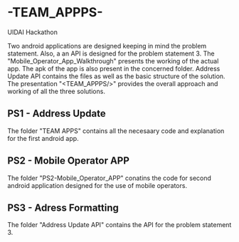 # -TEAM_APPPS-
UIDAI Hackathon

Two android applications are designed keeping in mind the problem statement. Also, a an API is designed for the problem statement 3.
The "Mobile_Operator_App_Walkthrough" presents the working of the actual app. The apk of the app is also present in the concerned folder.
Address Update API contains the files as well as the basic structure of the solution.
The presentation "<TEAM_APPPS/>" provides the overall approach and working of all the three solutions.


## PS1 - Address Update


The folder "TEAM APPS" contains all the necesaary code and explanation for the first android app.

## PS2 - Mobile Operator APP

The folder "PS2-Mobile_Operator_APP" conatins the code for second android application designed for the use of mobile operators.

## PS3 - Adress Formatting

The folder "Address Update API" contains the API for the problem statement 3.
